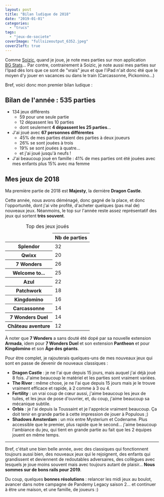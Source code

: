 ```yaml
---
layout: post
title: "Bilan ludique de 2018"
date: "2019-01-01"
categories: 
  - "trucs"
tags: 
  - "jeux-de-societe"
coverImage: "fullsizeoutput_6352.jpeg"
cover2left: true
---
```


Comme <a href="http://des-en-mousse.com/bilan-ludique-de-2018/">Soizic</a>, quand je joue, je note mes parties sur mon application <a href="https://www.bgstatsapp.com/"><abbr>BG</abbr>&nbsp;Stats</a>... Par contre, contrairement à Soizic, je note aussi mes parties sur l'Ipad dès lors que ce sont de "vrais" jeux et que l'iPad n'ait donc été que le moyen d'y jouer en vacances ou dans le train (Carcassonne, Pickomino...)

Bref, voici donc mon premier bilan ludique&nbsp;:

<h2>Bilan de l'année : <strong>535 parties</strong></h2>

<ul>
<li>134 jeux différents
<ul>
<li>59 pour une seule partie</li>
<li>12 dépassent les 10&nbsp;parties</li>
<li>dont seulement <strong>4 dépassent les 25&nbsp;parties</strong>...</li>
</ul></li>
<li>J'ai joué avec <strong>67&nbsp;personnes différentes</strong>
<ul>
<li>45% de mes parties étaient des parties à deux joueurs</li>
<li>26% se sont jouées à trois</li>
<li>19% se sont jouées à quatre...</li>
<li>et j'ai joué jusqu'à neufs&nbsp;!</li>
</ul></li>
<li>J'ai beaucoup joué en famille&nbsp;: 41% de mes parties ont été jouées avec mes enfants plus 15% avec ma femme</li>
</ul>

<h2>Mes jeux de 2018</h2>

Ma première partie de 2018 est <strong>Majesty</strong>, la dernière <strong>Dragon Castle</strong>.

Cette année, nous avons déménagé, donc gagné de la place, et donc l'opportunité, dont j'ai vite profité, d'acheter quelques (pas mal de) nouveaux jeux. Néanmoins, le top sur l'année reste assez représentatif des jeux qui sortent <strong>très souvent</strong>.

<table class="table-charts bar" style="--scale: 40">
  <caption id="caption-1">Top des jeux joués</caption>
  <thead class="sr-only">
    <tr>
      <td></td>
      <th scope="col">Nb de parties</th>
    </tr>
  </thead>
  <tbody>
  <tr>
    <th scope="row">Splendor</th>
    <td style="--value: 32">
      <span>32</span>
    </td>
  </tr>
  <tr>
    <th scope="row">Qwixx</th>
    <td style="--value: 29">
      <span>20</span>
    </td>
  </tr>
  <tr>
    <th scope="row">7 Wonders</th>
    <td style="--value: 26">
      <span>26</span>
    </td>
  </tr>
  <tr>
    <th scope="row">Welcome to...</th>
    <td style="--value: 25">
      <span>25</span>
    </td>
  </tr>
  <tr>
    <th scope="row">Azul</th>
    <td style="--value: 22">
      <span>22</span>
    </td>
  </tr>
  <tr>
    <th scope="row">Patchwork</th>
    <td style="--value: 18">
      <span>18</span>
    </td>
  </tr>
  <tr>
    <th scope="row">Kingdomino</th>
    <td style="--value: 16">
      <span>16</span>
    </td>
  </tr>
  <tr>
    <th scope="row">Carcassonne</th>
    <td style="--value: 14">
      <span>14</span>
    </td>
  </tr>
  <tr>
    <th scope="row">7 Wonders Duel</th>
    <td style="--value: 14">
      <span>14</span>
    </td>
  </tr>
  <tr>
    <th scope="row">Château aventure</th>
    <td style="--value: 12">
      <span>12</span>
    </td>
  </tr></tbody>
</table>

À noter que <strong>7 Wonders</strong> a sans douté été dopé par sa nouvelle extension <strong>Armada</strong>, idem pour <strong>7 Wonders Duel</strong> et son extension <strong>Pantheon</strong> et pour <strong>Kingdomino</strong> et son <strong>Âge des géants</strong>.

Pour être complet, je rajouterais quelques-uns de mes nouveaux jeux qui sont en passe de devenir de nouveaux classiques&nbsp;:
<ul>
<li><strong>Dragon Castle</strong>&nbsp;: je ne l'ai que depuis 15&nbsp;jours, mais auquel j'ai déjà joué 8&nbsp;fois. J'aime beaucoup le matériel et les parties sont vraiment variées.</li>
<li><strong>The River</strong>&nbsp;: même chose, je ne l'ai que depuis 15&nbsp;jours mais je le trouve vraiment efficace et rapide, à 2 comme à 3 ou 4.</li>
<li><strong>Fertility</strong>&nbsp;: un vrai coup de cœur aussi, j'aime beaucoup les jeux de tuiles, et les jeux de pose d'ouvrier, et, du coup, j'aime beaucoup sa mécanique subtile.</li>
<li><strong>Orbis</strong>&nbsp;: je l'ai depuis la Toussaint et je l'apprécie vraiment beaucoup. Ça doit tenir en grande partie à cette impression de jouer à Populous ;)</li>
<li><strong>Shadows Amsterdam</strong>&nbsp;: un mix entre Mysterium et Codename. Plus accessible que le premier, plus rapide que le second... j'aime beaucoup l'ambiance du jeu, qui tient en grande partie au fait que les 2 équipes jouent en même temps.</li>
</ul>

<hr />

Bref, c'était une bien belle année, avec des classiques qui fonctionnent toujours aussi bien, des nouveaux jeux qui le rejoignent, des enfants qui grandissent et deviennent de redoutables adversaires, des collègues avec lesquels je joue moins souvent mais avec toujours autant de plaisir... <strong>Nous sommes sur de bons rails pour 2019</strong>.

Du coup, quelques <strong>bonnes résolutions</strong>&nbsp;: relancer les midi jeux au boulot, avancer dans notre campagne de Pandemy Legacy saison 2... et continuer à être une maison, et une famille, de joueurs :)
